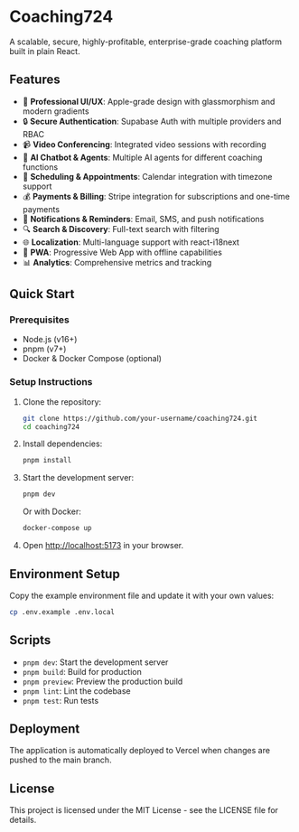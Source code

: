 # Coaching724

A scalable, secure, highly-profitable, enterprise-grade coaching platform built in plain React.

## Features

- 🚀 **Professional UI/UX**: Apple-grade design with glassmorphism and modern gradients
- 🔒 **Secure Authentication**: Supabase Auth with multiple providers and RBAC
- 📹 **Video Conferencing**: Integrated video sessions with recording
- 🤖 **AI Chatbot & Agents**: Multiple AI agents for different coaching functions
- 📅 **Scheduling & Appointments**: Calendar integration with timezone support
- 💰 **Payments & Billing**: Stripe integration for subscriptions and one-time payments
- 🔔 **Notifications & Reminders**: Email, SMS, and push notifications
- 🔍 **Search & Discovery**: Full-text search with filtering
- 🌐 **Localization**: Multi-language support with react-i18next
- 📱 **PWA**: Progressive Web App with offline capabilities
- 📊 **Analytics**: Comprehensive metrics and tracking

## Quick Start

### Prerequisites

- Node.js (v16+)
- pnpm (v7+)
- Docker & Docker Compose (optional)

### Setup Instructions

1. Clone the repository:
   ```bash
   git clone https://github.com/your-username/coaching724.git
   cd coaching724
   ```

2. Install dependencies:
   ```bash
   pnpm install
   ```

3. Start the development server:
   ```bash
   pnpm dev
   ```

   Or with Docker:
   ```bash
   docker-compose up
   ```

4. Open [http://localhost:5173](http://localhost:5173) in your browser.

## Environment Setup

Copy the example environment file and update it with your own values:

```bash
cp .env.example .env.local
```

## Scripts

- `pnpm dev`: Start the development server
- `pnpm build`: Build for production
- `pnpm preview`: Preview the production build
- `pnpm lint`: Lint the codebase
- `pnpm test`: Run tests

## Deployment

The application is automatically deployed to Vercel when changes are pushed to the main branch.

## License

This project is licensed under the MIT License - see the LICENSE file for details.

